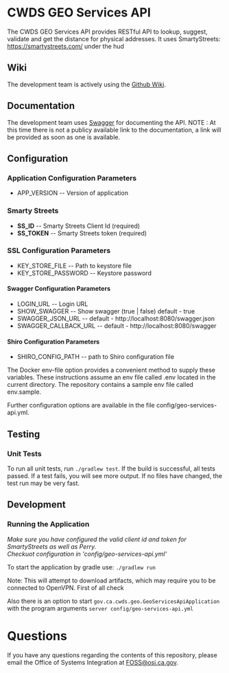 # CWDS GEO Services API

The CWDS GEO Services API provides RESTful API to lookup, suggest, validate and get the distance for physical addresses.
It uses  SmartyStreets: https://smartystreets.com/ under the hud

## Wiki

The development team is actively using the [Github Wiki](https://github.com/ca-cwds/geo-services-api/wiki).

## Documentation

The development team uses [Swagger](http://swagger.io/) for documenting the API.
NOTE : At this time there is not a publicy available link to the documentation, a link will be provided as soon as one is available.


## Configuration

### Application Configuration Parameters
- APP_VERSION -- Version of application

### Smarty Streets
- **SS_ID** -- Smarty Streets Client Id (required)
- **SS_TOKEN** -- Smarty Streets token (required)

### SSL Configuration Parameters
- KEY_STORE_FILE -- Path to keystore file
- KEY_STORE_PASSWORD -- Keystore password

#### Swagger Configuration Parameters
- LOGIN_URL -- Login URL 
- SHOW_SWAGGER -- Show swagger (true | false) default - true
- SWAGGER_JSON_URL -- default - http://localhost:8080/swagger.json
- SWAGGER_CALLBACK_URL -- default - http://localhost:8080/swagger

#### Shiro Configuration Parameters
- SHIRO_CONFIG_PATH -- path to Shiro configuration file

The Docker env-file option provides a convenient method to supply these variables. These instructions assume an env file called .env located in the current directory. The repository contains a sample env file called env.sample.

Further configuration options are available in the file config/geo-services-api.yml.

## Testing

### Unit Tests
To run all unit tests, run `./gradlew test`. If the build is successful, all tests passed. If a test fails, you will see more output. If no files have changed, the test run may be very fast.

## Development

### Running the Application
_Make sure you have configured the valid client id and token for SmartyStreets as well as Perry.  
Checkuot configuration in 'config/geo-services-api.yml'_

To start the application by gradle use: `./gradlew run`

Note: This will attempt to download artifacts, which may require you to be connected to OpenVPN.
First of all check 

Also there is an option to start `gov.ca.cwds.geo.GeoServicesApiApplication`                                                    
with the program arguments `server config/geo-services-api.yml`

# Questions

If you have any questions regarding the contents of this repository, please email the Office of Systems Integration at FOSS@osi.ca.gov.

